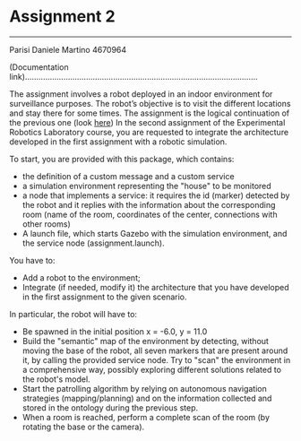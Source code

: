 # Assignment 2

------------------------------------------

Parisi Daniele Martino 4670964

(Documentation link).......................................................................................................

The assignment involves a robot deployed in an indoor environment for surveillance purposes. The robot’s objective is to visit the different locations and stay there for some times. The assignment is the logical continuation of the previous one (look [here](https://github.com/DaniPari99/Experimental-Robotics-Laboratory/tree/main/assignment_1))
In the second assignment of the Experimental Robotics Laboratory course, you are requested to integrate the architecture developed in the first assignment with a robotic simulation.

To start, you are provided with this package, which contains:
- the definition of a custom message and a custom service
- a simulation environment representing the "house" to be monitored
- a node that implements a service: it requires the id (marker) detected by the robot and it replies with the information about the corresponding room (name of the room, coordinates of the center, connections with other rooms)
- A launch file, which starts Gazebo with the simulation environment, and the service node (assignment.launch).

You have to:
- Add a robot to the environment;
- Integrate (if needed, modify it) the architecture that you have developed in the first assignment to the given scenario.

In particular, the robot will have to:
- Be spawned in the initial position x = -6.0, y = 11.0
- Build the "semantic" map of the environment by detecting, without moving the base of the robot, all seven markers that are present around it, by calling the provided service node. Try to "scan" the environment in a comprehensive way, possibly exploring different solutions related to the robot's model. 
- Start the patrolling algorithm by relying on autonomous navigation strategies (mapping/planning) and on the information collected and stored in the ontology during the previous step.
- When a room is reached, perform a complete scan of the room (by rotating the base or the camera).


